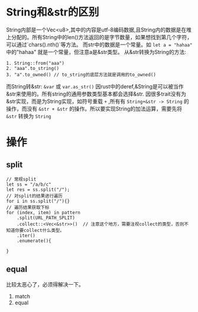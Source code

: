 String和&str的区别
==================

String内部是一个Vec\<u8\>,其中的内容是utf-8编码数据,且String内的数据是在堆上分配的。所有String中的len()方法返回的是字节数量，如果想找到第几个字符，可以通过\`chars().nth()\`等方法。
而str中的数据是一个常量。如 `let a = "hahaa"` 中的\"hahaa\"
就是一个常量，但注意a是&str类型。 从&str转换为String的方法:

``` {.rust}
1. String::from("aaa")
2. "aaa".to_string()
3. "a".to_owned() // to_string的底层方法就是调用的to_owned()
```

而String转&str: `&var` 或 `var.as_str()`
因rust中的deref,&String是可以被当作&str来使用的。所有string的通用参数类型基本都会选择&str.
因很多trait没有为&str实现，而是为String实现，如符号重载 `+` ,所有有
`String+&str -> String` 的操作，而没有 `&str + &str`
的操作。所以要实现String的加法运算，需要先将 `&str` 转换为 `String`

操作
====

split
-----

``` {.rust}
// 常规split
let ss = "/a/b/c"
let res = ss.split("/");
// 对split的结果进行遍历
for i in ss.split("/"){}
// 遍历结果获取下标
for (index, item) in pattern
    .split(URL_PATH_SPLIT)
    .collect::<Vec<&str>>()  // 注意这个地方，需要注视collect的类型，否则不知道你要collect什么类型。
    .iter()
    .enumerate(){

}
```

equal
-----

比较太恶心了，必须得解决一下。

1.  match
2.  equal
